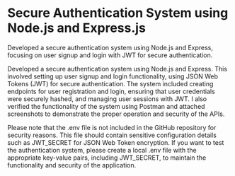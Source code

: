 # Secure Authentication System using Node.js and Express.js
Developed a secure authentication system using Node.js and Express, focusing on user signup and login with JWT for secure authentication.

Developed a secure authentication system using Node.js and Express. This involved setting up user signup and login functionality, using JSON Web Tokens (JWT) for secure authentication. The system included creating endpoints for user registration and login, ensuring that user credentials were securely hashed, and managing user sessions with JWT. I also verified the functionality of the system using Postman and attached screenshots to demonstrate the proper operation and security of the APIs.

Please note that the .env file is not included in the GitHub repository for security reasons. This file should contain sensitive configuration details such as JWT_SECRET for JSON Web Token encryption. If you want to test the authentication system, please create a local .env file with the appropriate key-value pairs, including JWT_SECRET, to maintain the functionality and security of the application.
